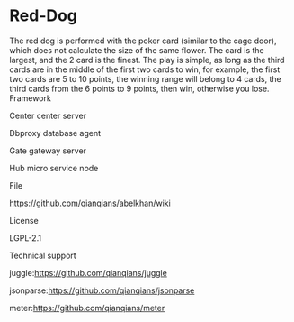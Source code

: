 # Red-Dog
The red dog is performed with the poker card (similar to the cage door), which does not calculate the size of the same flower. The card is the largest, and the 2 card is the finest. The play is simple, as long as the third cards are in the middle of the first two cards to win, for example, the first two cards are 5 to 10 points, the winning range will belong to 4 cards, the third cards from the 6 points to 9 points, then win, otherwise you lose.
Framework

Center center server

Dbproxy database agent

Gate gateway server

Hub micro service node

File

https://github.com/qianqians/abelkhan/wiki

License

LGPL-2.1

Technical support

juggle:https://github.com/qianqians/juggle

jsonparse:https://github.com/qianqians/jsonparse

meter:https://github.com/qianqians/meter
